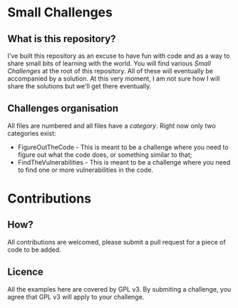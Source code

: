 # Small Challenges
## What is this repository?
I've built this repository as an excuse to have fun with code and as a way to share small bits of learning with the world. You will find various *Small Challenges* at the root of this repository. All of these will eventually be accompanied by a solution. At this very moment, I am not sure how I will share the solutions but we'll get there eventually.

## Challenges organisation
All files are numbered and all files have a *category*. Right now only two categories exist:
* FigureOutTheCode - This is meant to be a challenge where you need to figure out what the code does, or something similar to that;
* FindTheVulnerabilities - This is meant to be a challenge where you need to find one or more vulnerabilities in the code.

# Contributions
## How?
All contributions are welcomed, please submit a pull request for a piece of code to be added.

## Licence
All the examples here are covered by GPL v3. By submiting a challenge, you agree that GPL v3 will apply to your challenge.